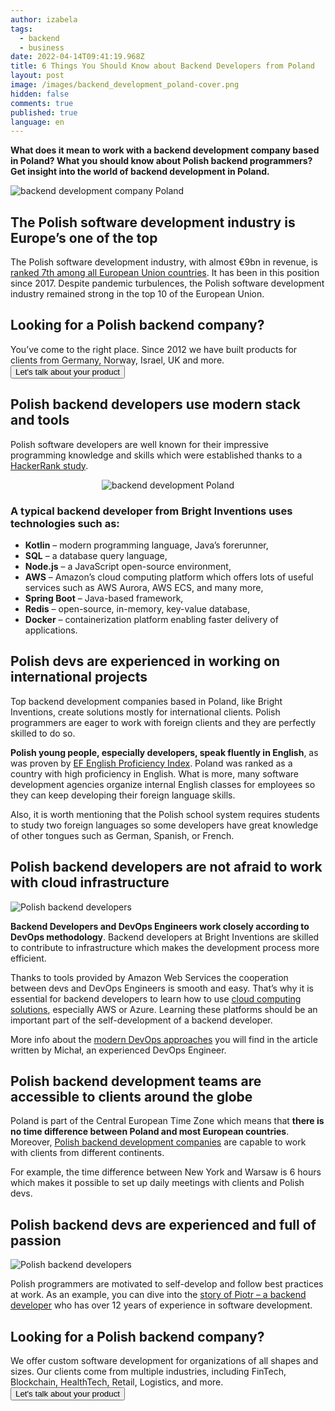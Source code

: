 ```yaml
---
author: izabela
tags:
  - backend
  - business
date: 2022-04-14T09:41:19.968Z
title: 6 Things You Should Know about Backend Developers from Poland
layout: post
image: /images/backend_development_poland-cover.png
hidden: false
comments: true
published: true
language: en
---
```

**What does it mean to work with a backend development company based in Poland? What you should know about Polish backend programmers? Get insight into the world of backend development in Poland.**

![backend development company Poland](/images/backend_development_poland-cover.png)

## The Polish software development industry is Europe’s one of the top

The Polish software development industry, with almost €9bn in revenue, is [ranked 7th among all European Union countries](https://www.ibisworld.com/poland/industry-statistics/software-development/3595/). It has been in this position since 2017. Despite pandemic turbulences, the Polish software development industry remained strong in the top 10 of the European Union.

<div class='block-button'><h2>Looking for a Polish backend company?</h2><div>You’ve come to the right place. Since 2012 we have built products for clients from Germany, Norway, Israel, UK and more. </div><a href="/start-project"><button>Let's talk about your product</button></a></div>

## Polish backend developers use modern stack and tools

Polish software developers are well known for their impressive programming knowledge and skills which were established thanks to a [HackerRank study](https://blog.hackerrank.com/which-country-would-win-in-the-programming-olympics/). 

<center>

![backend development Poland](/images/hackerrank_polish_developers.png)

</center>

### A typical backend developer from Bright Inventions uses technologies such as:

* **Kotlin** – modern programming language, Java’s forerunner,
* **SQL** – a database query language,
* **Node.js** – a JavaScript open-source environment,
* **AWS** – Amazon’s cloud computing platform which offers lots of useful services such as AWS Aurora, AWS ECS, and many more,
* **Spring Boot** – Java-based framework,
* **Redis** – open-source, in-memory, key-value database,
* **Docker** – containerization platform enabling faster delivery of applications.

## Polish devs are experienced in working on international projects

Top backend development companies based in Poland, like Bright Inventions, create solutions mostly for international clients. Polish programmers are eager to work with foreign clients and they are perfectly skilled to do so.

**Polish young people, especially developers, speak fluently in English**, as was proven by [EF English Proficiency Index](https://www.ef.com/assetscdn/WIBIwq6RdJvcD9bc8RMd/cefcom-epi-site/reports/2021/ef-epi-2021-english.pdf). Poland was ranked as a country with high proficiency in English. What is more, many software development agencies organize internal English classes for employees so they can keep developing their foreign language skills.

Also, it is worth mentioning that the Polish school system requires students to study two foreign languages so some developers have great knowledge of other tongues such as German, Spanish, or French.

## Polish backend developers are not afraid to work with cloud infrastructure

![Polish backend developers](/images/cloud-remote-devops.png)

**Backend Developers and DevOps Engineers work closely according to DevOps methodology**. Backend developers at Bright Inventions are skilled to contribute to infrastructure which makes the development process more efficient. 

Thanks to tools provided by Amazon Web Services the cooperation between devs and DevOps Engineers is smooth and easy. That’s why it is essential for backend developers to learn how to use [cloud computing solutions](/our-areas/cloud-services), especially AWS or Azure. Learning these platforms should be an important part of the self-development of a backend developer.

More info about the [modern DevOps approaches](/blog/road-to-devops-how-tools-like-aws-cdk-help-with-devops-transition/) you will find in the article written by Michał, an experienced DevOps Engineer.

## Polish backend development teams are accessible to clients around the globe

Poland is part of the Central European Time Zone which means that **there is no time difference between Poland and most European countries**. Moreover, [Polish backend development companies](/) are capable to work with clients from different continents. 

For example, the time difference between New York and Warsaw is 6 hours which makes it possible to set up daily meetings with clients and Polish devs. 

## Polish backend devs are experienced and full of passion

![Polish backend developers](/images/blogpost_brightstory_piotr_b3.png)

Polish programmers are motivated to self-develop and follow best practices at work. As an example, you can dive into the [story of Piotr – a backend developer](/blog/piotr-team-leader-technology-evangelist) who has over 12 years of experience in software development.

<div class='block-button'><h2>Looking for a Polish backend company?</h2><div>We offer custom software development for organizations of all shapes and sizes. Our clients come from multiple industries, including FinTech, Blockchain, HealthTech, Retail, Logistics, and more.</div><a href="/start-project"><button>Let's talk about your product</button></a></div>

